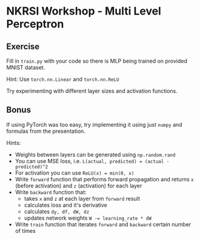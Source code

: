 # NKRSI Workshop - Multi Level Perceptron

## Exercise

Fill in `train.py` with your code so there is MLP being trained on provided MNIST dataset.

Hint: Use `torch.nn.Linear` and `torch.nn.ReLU`

Try experimenting with different layer sizes and activation functions.


## Bonus

If using PyTorch was too easy, try implementing it using just `numpy` and formulas from the presentation.

Hints:
  - Weights between layers can be generated using `np.random.rand`
  - You can use MSE loss, i.e. `L(actual, predicted) = (actual - predicted)^2`
  - For activation you can use `ReLU(x) = min(0, x)`
  - Write `forward` function that performs forward propagation and returns `x` (before activation) and `z` (activation) for each layer
  - Write `backward` function that:
    - takes `x` and `z` at each layer from `forward` result
    - calculates loss and it's derivative
    - calculates `dy, df, dW, dz`
    - updates network weights `W -= learning_rate * dW`
  - Write `train` function that iterates `forward` and `backward` certain number of times

